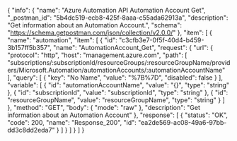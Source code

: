 {
  "info": {
    "name": "Azure Automation API Automation Account Get",
    "_postman_id": "5b4dc519-ecb8-425f-8aaa-c55ada62913a",
    "description": "Get information about an Automation Account.",
    "schema": "https://schema.getpostman.com/json/collection/v2.0.0/"
  },
  "item": [
    {
      "name": "automation",
      "item": [
        {
          "id": "c3cfb3e7-0f5f-40d4-b459-3b157ff5b357",
          "name": "AutomationAccount_Get",
          "request": {
            "url": {
              "protocol": "http",
              "host": "management.azure.com",
              "path": [
                "subscriptions/:subscriptionId/resourceGroups/:resourceGroupName/providers/Microsoft.Automation/automationAccounts/:automationAccountName"
              ],
              "query": [
                {
                  "key": "No Name",
                  "value": "%7B%7D",
                  "disabled": false
                }
              ],
              "variable": [
                {
                  "id": "automationAccountName",
                  "value": "{}",
                  "type": "string"
                },
                {
                  "id": "subscriptionId",
                  "value": "subscriptionId",
                  "type": "string"
                },
                {
                  "id": "resourceGroupName",
                  "value": "resourceGroupName",
                  "type": "string"
                }
              ]
            },
            "method": "GET",
            "body": {
              "mode": "raw"
            },
            "description": "Get information about an Automation Account"
          },
          "response": [
            {
              "status": "OK",
              "code": 200,
              "name": "Response_200",
              "id": "ea2de569-ac08-49a6-97bb-dd3c8dd2eda7"
            }
          ]
        }
      ]
    }
  ]
}